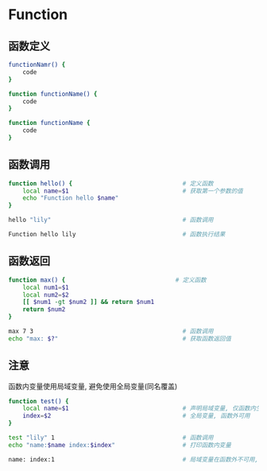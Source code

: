 <!--
 * @Author: facsert
 * @Date: 2023-10-09 20:03:44
 * @LastEditTime: 2023-10-09 20:42:30
 * @LastEditors: facsert
 * @Description: 
-->

# Function

## 函数定义

```bash
functionNamr() {
    code
}

function functionName() {
    code
}

function functionName {
    code
}
```

## 函数调用

```bash
function hello() {                               # 定义函数
    local name=$1                                # 获取第一个参数的值
    echo "Function hello $name"           
}

hello "lily"                                     # 函数调用

Function hello lily                              # 函数执行结果
```

## 函数返回

```bash
function max() {                               # 定义函数
    local num1=$1
    local num2=$2
    [[ $num1 -gt $num2 ]] && return $num1
    return $num2
}

max 7 3                                          # 函数调用
echo "max: $?"                                   # 获取函数返回值
```

## 注意

函数内变量使用局域变量, 避免使用全局变量(同名覆盖)

```bash
function test() {
    local name=$1                                # 声明局域变量, 仅函数内生效
    index=$2                                     # 全局变量, 函数外可用
}

test "lily" 1                                    # 函数调用
echo "name:$name index:$index"                   # 打印函数内变量

name: index:1                                    # 局域变量在函数外不可用, 全局变量在外可用
```
